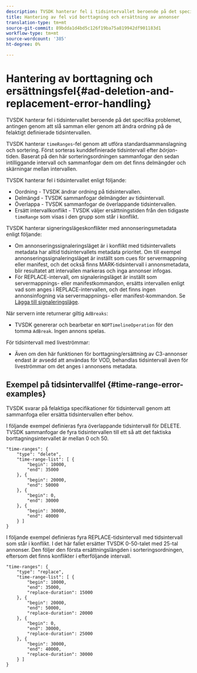 ```yaml
---
description: TVSDK hanterar fel i tidsintervallet beroende på det specifika problemet, antingen genom att slå samman eller genom att ändra ordning på de felaktigt definierade tidsintervallen.
title: Hantering av fel vid borttagning och ersättning av annonser
translation-type: tm+mt
source-git-commit: 89bdda1d4bd5c126f19ba75a819942df901183d1
workflow-type: tm+mt
source-wordcount: '385'
ht-degree: 0%

---
```



# Hantering av borttagning och ersättningsfel{#ad-deletion-and-replacement-error-handling}

TVSDK hanterar fel i tidsintervallet beroende på det specifika problemet, antingen genom att slå samman eller genom att ändra ordning på de felaktigt definierade tidsintervallen.

TVSDK hanterar `timeRanges`-fel genom att utföra standardsammanslagning och sortering. Först sorteras kunddefinierade tidsintervall efter *början*-tiden. Baserat på den här sorteringsordningen sammanfogar den sedan intilliggande intervall och sammanfogar dem om det finns delmängder och skärningar mellan intervallen.

TVSDK hanterar fel i tidsintervallet enligt följande:

* Oordning - TVSDK ändrar ordning på tidsintervallen.
* Delmängd - TVSDK sammanfogar delmängder av tidsintervall.
* Överlappa - TVSDK sammanfogar de överlappande tidsintervallen.
* Ersätt intervallkonflikt - TVSDK väljer ersättningstiden från den tidigaste `timeRange` som visas i den grupp som står i konflikt.

TVSDK hanterar signeringslägeskonflikter med annonseringsmetadata enligt följande:

* Om annonseringssignaleringsläget är i konflikt med tidsintervallets metadata har alltid tidsintervallets metadata prioritet. Om till exempel annonseringssignaleringsläget är inställt som cues för servermappning eller manifest, och det också finns MARK-tidsintervall i annonsmetadata, blir resultatet att intervallen markeras och inga annonser infogas.
* För REPLACE-intervall, om signaleringsläget är inställt som servermappnings- eller manifestkommandon, ersätts intervallen enligt vad som anges i REPLACE-intervallen, och det finns ingen annonsinfogning via servermappnings- eller manifest-kommandon. Se [Lägga till signaleringsläge](../../../tvsdk-1.4-for-android/ad-insertion/ad-insertion-metadata/android-1.4-ad-signaling-mode.md).

När servern inte returnerar giltig `AdBreaks`:

* TVSDK genererar och bearbetar en `NOPTimelineOperation` för den tomma `AdBreak`. Ingen annons spelas.

För tidsintervall med liveströmmar:

* Även om den här funktionen för borttagning/ersättning av C3-annonser endast är avsedd att användas för VOD, behandlas tidsintervall även för liveströmmar om det anges i annonsens metadata.

## Exempel på tidsintervallfel {#time-range-error-examples}

TVSDK svarar på felaktiga specifikationer för tidsintervall genom att sammanfoga eller ersätta tidsintervallen efter behov.

I följande exempel definieras fyra överlappande tidsintervall för DELETE. TVSDK sammanfogar de fyra tidsintervallen till ett så att det faktiska borttagningsintervallet är mellan 0 och 50.

```
"time-ranges": {
    "type": "delete",
    "time-range-list": [ {
        "begin": 10000,
        "end": 35000
    }, {
        "begin": 20000,
        "end": 50000
    }, {
        "begin": 0,
        "end": 30000
    }, {
        "begin": 30000,
        "end": 40000
    } ]
}
```

I följande exempel definieras fyra REPLACE-tidsintervall med tidsintervall som står i konflikt. I det här fallet ersätter TVSDK 0-50-talet med 25-tal annonser. Den följer den första ersättningslängden i sorteringsordningen, eftersom det finns konflikter i efterföljande intervall.

```
"time-ranges": {
    "type": "replace",
    "time-range-list": [ {
        "begin": 10000,
        "end": 35000,
        "replace-duration": 15000
    }, {
        "begin": 20000,
        "end": 50000,
        "replace-duration": 20000
    }, {
        "begin": 0,
        "end": 30000,
        "replace-duration": 25000
    }, {
        "begin": 30000,
        "end": 40000,
        "replace-duration": 30000
    } ]
}
```
